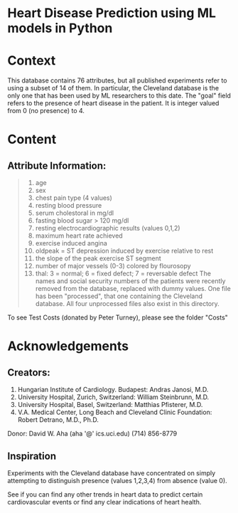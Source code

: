 # Heart Disease Prediction using ML models in Python

# Context
This database contains 76 attributes, but all published experiments refer to using a subset of 14 of them. In particular, the Cleveland database is the only one that has been used by ML researchers to this date. The "goal" field refers to the presence of heart disease in the patient. It is integer valued from 0 (no presence) to 4.

# Content

## Attribute Information: 
> 1. age 
> 2. sex 
> 3. chest pain type (4 values) 
> 4. resting blood pressure 
> 5. serum cholestoral in mg/dl 
> 6. fasting blood sugar > 120 mg/dl
> 7. resting electrocardiographic results (values 0,1,2)
> 8. maximum heart rate achieved 
> 9. exercise induced angina 
> 10. oldpeak = ST depression induced by exercise relative to rest 
> 11. the slope of the peak exercise ST segment 
> 12. number of major vessels (0-3) colored by flourosopy 
> 13. thal: 3 = normal; 6 = fixed defect; 7 = reversable defect
The names and social security numbers of the patients were recently removed from the database, replaced with dummy values. One file has been "processed", that one containing the Cleveland database. All four unprocessed files also exist in this directory.

To see Test Costs (donated by Peter Turney), please see the folder "Costs"

# Acknowledgements
## Creators: 
1. Hungarian Institute of Cardiology. Budapest: Andras Janosi, M.D. 
2. University Hospital, Zurich, Switzerland: William Steinbrunn, M.D. 
3. University Hospital, Basel, Switzerland: Matthias Pfisterer, M.D. 
4. V.A. Medical Center, Long Beach and Cleveland Clinic Foundation: Robert Detrano, M.D., Ph.D.

Donor: David W. Aha (aha '@' ics.uci.edu) (714) 856-8779

## Inspiration
Experiments with the Cleveland database have concentrated on simply attempting to distinguish presence (values 1,2,3,4) from absence (value 0).

See if you can find any other trends in heart data to predict certain cardiovascular events or find any clear indications of heart health.
